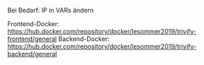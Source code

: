 Bei Bedarf: IP in VARs ändern

Frontend-Docker: https://hub.docker.com/repository/docker/lesommer2019/trivify-frontend/general 
Backend-Docker: https://hub.docker.com/repository/docker/lesommer2019/trivify-backend/general